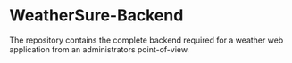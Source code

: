 # WeatherSure-Backend

The repository contains the complete backend required for a weather web application from an administrators point-of-view.